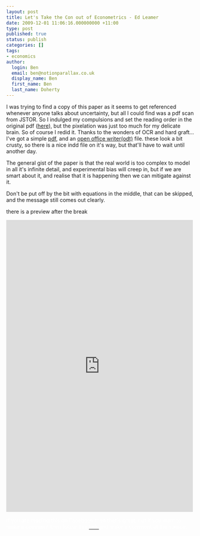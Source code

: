 ```yaml
---
layout: post
title: Let's Take the Con out of Econometrics - Ed Leamer
date: 2009-12-01 11:06:16.000000000 +11:00
type: post
published: true
status: publish
categories: []
tags:
- economics
author:
  login: Ben
  email: ben@notionparallax.co.uk
  display_name: Ben
  first_name: Ben
  last_name: Doherty
---
```

<p>I was trying to find a copy of this paper as it seems to get referenced whenever anyone talks about uncertainty, but all I could find was a pdf scan from JSTOR. So I indulged my compulsions and set the reading order in the original pdf (<a title="Ed Leamer_Let's Take the Con Out of Econometrics" href="http://www.notionparallax.co.uk/wordpress/wp-content/uploads/2009/12/Ed-Leamer_Lets-Take-the-Con-Out-of-Econometrics.pdf">here</a>), but the pixelation was just too much for my delicate brain. So of course I redid it. Thanks to the wonders of OCR and hard graft... I've got a simple <a href="http://www.notionparallax.co.uk/wordpress/wp-content/uploads/2009/12/Ed-Leamer_Lets-Take-the-Con-Out-of-Econometrics-retyped.pdf">pdf</a>, and an <a href="http://www.notionparallax.co.uk/wordpress/wp-content/uploads/2009/12/Lets-Take-the-Con-out-of-Econometrics.odt">open office writer(odt)</a> file. these look a bit crusty, so there is a nice indd file on it's way, but that'll have to wait until another day.</p>
<p>The general gist of the paper is that the real world is too complex to model in all it's infinite detail, and experimental bias will creep in, but if we are smart about it, and realise that it is happening then we can mitigate against it. </p>
<p>Don't be put off by the bit with equations in the middle, that can be skipped, and the message still comes out clearly.</p>
<p>there is a preview after the break<!--more--></p>
<p><iframe src="http://docs.google.com/viewer?url=http%3A%2F%2Fwww.notionparallax.co.uk%2Fblog%2Fwp-content%2Fuploads%2F2009%2F12%2FEd-Leamer_Lets-Take-the-Con-Out-of-Econometrics-retyped.pdf&embedded=true" width="500" height="780" style="border: none;">There really should be an iframe here :( </iframe></p>
<p><span style="color: #ffffff;">If you are reading this on Facebook then that's great, but if you want to make a comment then follow this </span><a href="http://www.notionparallax.co.uk/wordpress/index.php/2009/12/lets-take-the-con-out-of-econometrics-ed-leamer/"><span style="color: #ffffff;">link </span></a><span style="color: #ffffff;">and make a comment at the source.</span></p>
